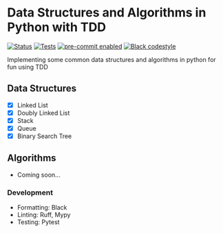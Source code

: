 # Data Structures and Algorithms in Python with TDD
<!-- badges-begin -->

[![Status][status badge]][status badge]
[![Tests][github actions badge]][github actions page]
[![pre-commit enabled][pre-commit badge]][pre-commit project]
[![Black codestyle][black badge]][black project]

[black badge]: https://img.shields.io/badge/code%20style-black-000000.svg
[black project]: https://github.com/psf/black
[github actions badge]: https://github.com/jasonwashburn/dsa-python/workflows/Lint_And_Test/badge.svg
[github actions page]: https://github.com/jasonwashburn/dsa-python/actions?workflow=Lint_And_Test
[github page]: https://github.com/jasonwashburn/dsa-python
[pre-commit badge]: https://img.shields.io/badge/pre--commit-enabled-brightgreen?logo=pre-commit&logoColor=white
[pre-commit project]: https://pre-commit.com/
[status badge]: https://badgen.net/badge/status/alpha/d8624d

<!-- badges-end -->

Implementing some common data structures and algorithms in python for fun using TDD

## Data Structures
- [x] Linked List
- [x] Doubly Linked List
- [x] Stack
- [x] Queue
- [x] Binary Search Tree

## Algorithms
- Coming soon...

### Development

- Formatting: Black
- Linting: Ruff, Mypy
- Testing: Pytest
